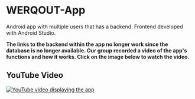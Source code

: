 # WERQOUT-App
Android app with multiple users that has a backend. Frontend developed with Android Studio.

**The links to the backend within the app no longer work since the database is no longer available. Our group recorded a video of the app's functions and how it works. Click on the image below to watch the video.**

## YouTube Video
[![YouTube video displaying the app](https://img.youtube.com/vi/gSszORVkmQw/0.jpg)](https://youtu.be/gSszORVkmQw)
